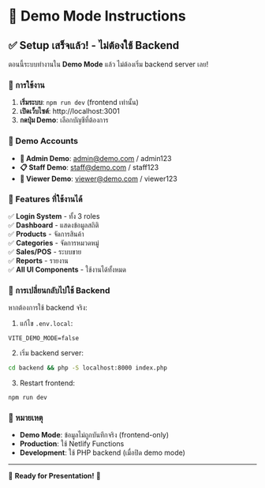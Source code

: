 # 🎉 Demo Mode Instructions

## ✅ **Setup เสร็จแล้ว!** - ไม่ต้องใช้ Backend

ตอนนี้ระบบทำงานใน **Demo Mode** แล้ว ไม่ต้องเริ่ม backend server เลย!

### 🚀 การใช้งาน

1. **เริ่มระบบ**: `npm run dev` (frontend เท่านั้น)
2. **เปิดเว็บไซต์**: http://localhost:3001 
3. **กดปุ่ม Demo**: เลือกบัญชีที่ต้องการ

### 👥 Demo Accounts

- **🔑 Admin Demo**: admin@demo.com / admin123
- **📋 Staff Demo**: staff@demo.com / staff123  
- **👀 Viewer Demo**: viewer@demo.com / viewer123

### 🎯 Features ที่ใช้งานได้

✅ **Login System** - ทั้ง 3 roles  
✅ **Dashboard** - แสดงข้อมูลสถิติ  
✅ **Products** - จัดการสินค้า  
✅ **Categories** - จัดการหมวดหมู่  
✅ **Sales/POS** - ระบบขาย  
✅ **Reports** - รายงาน  
✅ **All UI Components** - ใช้งานได้ทั้งหมด  

### 🔧 การเปลี่ยนกลับไปใช้ Backend

หากต้องการใช้ backend จริง:

1. แก้ไข `.env.local`:
```env
VITE_DEMO_MODE=false
```

2. เริ่ม backend server:
```bash
cd backend && php -S localhost:8000 index.php
```

3. Restart frontend:
```bash
npm run dev
```

### 📝 หมายเหตุ

- **Demo Mode**: ข้อมูลไม่ถูกบันทึกจริง (frontend-only)
- **Production**: ใช้ Netlify Functions 
- **Development**: ใช้ PHP backend (เมื่อปิด demo mode)

---
🎊 **Ready for Presentation!** 🎊